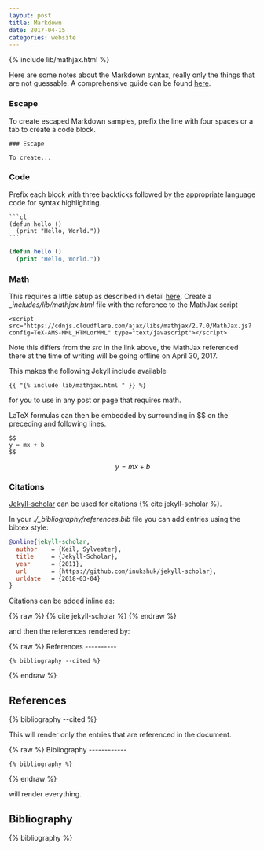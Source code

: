 ```yaml
---
layout: post
title: Markdown
date: 2017-04-15
categories: website
---
```


{% include lib/mathjax.html %}

Here are some notes about the Markdown syntax, really only the things that are not guessable.  A comprehensive guide can be found [here](https://daringfireball.net/projects/markdown/).

### Escape

To create escaped Markdown samples, prefix the line with four spaces or a tab to create a code block.

    ### Escape

    To create...

### Code

Prefix each block with three backticks followed by the appropriate language code for syntax highlighting.

    ```cl
    (defun hello ()
      (print "Hello, World."))
    ```

```cl
(defun hello ()
  (print "Hello, World."))
```

### Math

This requires a little setup as described in detail [here](http://g14n.info/2014/09/math-on-github-pages/). Create a *_includes/lib/mathjax.html* file with the reference to the MathJax script

    <script src="https://cdnjs.cloudflare.com/ajax/libs/mathjax/2.7.0/MathJax.js?config=TeX-AMS-MML_HTMLorMML" type="text/javascript"></script>

Note this differs from the *src* in the link above, the MathJax referenced there at the time of writing will be going offline on April 30, 2017.  

This makes the following Jekyll include available

    {{ "{% include lib/mathjax.html " }} %}

for you to use in any post or page that requires math.

LaTeX formulas can then be embedded by surrounding in $$ on the preceding and following lines.

    $$
    y = mx + b 
    $$

$$
y = mx + b 
$$

### Citations

[Jekyll-scholar](https://github.com/inukshuk/jekyll-scholar) can be used for citations {% cite jekyll-scholar %}.  

In your *./_bibliography/references.bib* file you can add entries using the bibtex style:

```bibtex
@online{jekyll-scholar,
  author    = {Keil, Sylvester},
  title     = {Jekyll-Scholar},
  year      = {2011},
  url       = {https://github.com/inukshuk/jekyll-scholar},
  urldate   = {2018-03-04}
}
```

Citations can be added inline as:

{% raw %}
    {% cite jekyll-scholar %}
{% endraw %}

and then the references rendered by:

{% raw %}
    References 
    ----------

    {% bibliography --cited %}
{% endraw %}

References 
----------

{% bibliography --cited %}

This will render only the entries that are referenced in the document. 

{% raw %}
    Bibliography
    ------------

    {% bibliography %}
{% endraw %}

will render everything.

Bibliography
------------

{% bibliography %}
